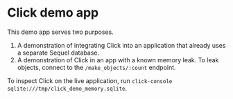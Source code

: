 # Click demo app

This demo app serves two purposes.

1. A demonstration of integrating Click into an application that already uses a separate Sequel database.
2. A demonstration of Click in an app with a known memory leak. To leak objects, connect to the `/make_objects/:count` endpoint.

To inspect Click on the live application, run `click-console sqlite:///tmp/click_demo_memory.sqlite`.
